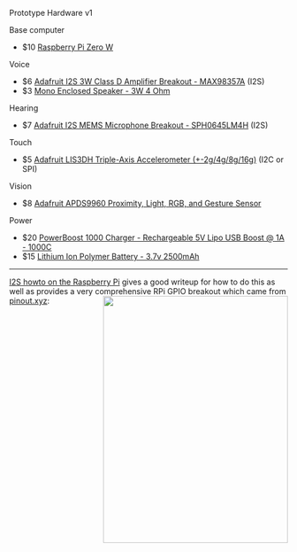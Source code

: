 Prototype Hardware v1

Base computer
* $10 [Raspberry Pi Zero W](https://www.adafruit.com/product/3400)

Voice
* $6 [Adafruit I2S 3W Class D Amplifier Breakout - MAX98357A](https://www.adafruit.com/product/3006) (I2S)
* $3 [Mono Enclosed Speaker - 3W 4 Ohm](https://www.adafruit.com/product/3351)

Hearing
* $7 [Adafruit I2S MEMS Microphone Breakout - SPH0645LM4H](https://www.adafruit.com/product/3421) (I2S)

Touch
* $5 [Adafruit LIS3DH Triple-Axis Accelerometer (+-2g/4g/8g/16g)](https://www.adafruit.com/product/2809) (I2C or SPI)

Vision
* $8 [Adafruit APDS9960 Proximity, Light, RGB, and Gesture Sensor](https://www.adafruit.com/product/3595)

Power
* $20 [PowerBoost 1000 Charger - Rechargeable 5V Lipo USB Boost @ 1A - 1000C](https://www.adafruit.com/product/2465)
* $15 [Lithium Ion Polymer Battery - 3.7v 2500mAh](https://www.adafruit.com/product/328)

---

[I2S howto on the Raspberry Pi](https://github.com/nejohnson2/rpi-i2s) gives a good writeup for how to do this as well as provides a very comprehensive RPi GPIO breakout which came from [pinout.xyz](https://pinout.xyz/pinout/pcm): <img src="https://github.com/nejohnson2/rpi-i2s/blob/master/rpi-pins.png" align="right" width="334" height="446">
